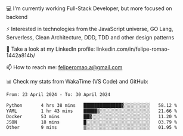💻 I'm currently working Full-Stack Developer, but more focused on backend

⚡ Interested in technologies from the JavaScript universe, GO Lang, Serverless, Clean Architecture, DDD, TDD and other design patterns

👥 Take a look at my LinkedIn profile: linkedin.com/in/felipe-romao-1442a814b/

📫 How to reach me: feliperomao.a@gmail.com

📊 Check my stats from WakaTime (VS Code) and GitHub:

<!--START_SECTION:waka-->

```txt
From: 23 April 2024 - To: 30 April 2024

Python       4 hrs 38 mins   ██████████████▓░░░░░░░░░░   58.12 %
YAML         1 hr 43 mins    █████▒░░░░░░░░░░░░░░░░░░░   21.66 %
Docker       53 mins         ██▓░░░░░░░░░░░░░░░░░░░░░░   11.20 %
JSON         18 mins         █░░░░░░░░░░░░░░░░░░░░░░░░   03.79 %
Other        9 mins          ▒░░░░░░░░░░░░░░░░░░░░░░░░   01.95 %
```

<!--END_SECTION:waka-->
